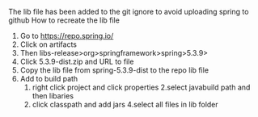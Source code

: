 The lib file has been added to the git ignore to avoid uploading spring to github
How to recreate the lib file
1. Go to https://repo.spring.io/
1.  Click on artifacts
1.  Then libs-release>org>springframework>spring>5.3.9>
1.  Click 5.3.9-dist.zip and URL to file
1.  Copy the lib file from spring-5.3.9-dist to the repo lib file
1. Add to build path
	1. right click project and click properties
	2.select javabuild path and then libaries
	3. click classpath and add jars
	4.select all files in lib folder